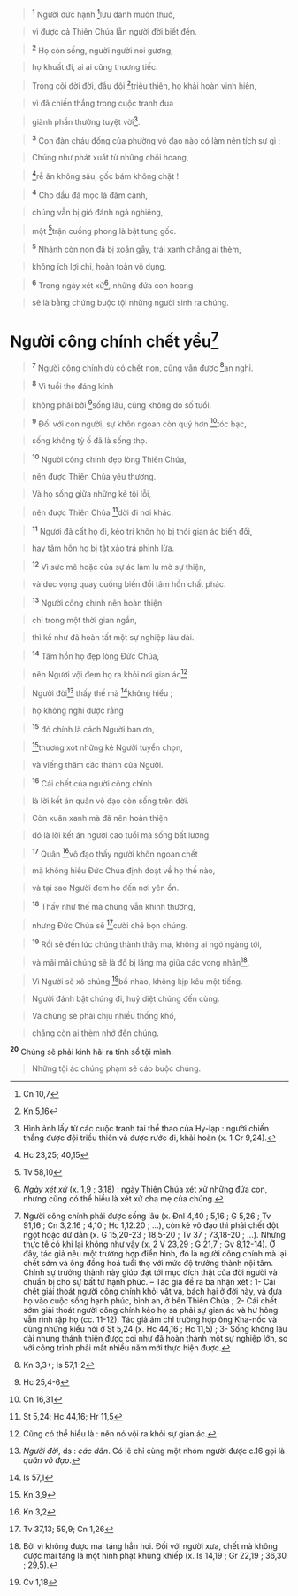 > <sup><b>1</b></sup> Người đức hạnh [^2*]lưu danh muôn thuở,
>


> vì được cả Thiên Chúa lẫn người đời biết đến.
>


> <sup><b>2</b></sup> Họ còn sống, người người noi gương,
>


> họ khuất đi, ai ai cũng thương tiếc.
>


> Trong cõi đời đời, đầu đội [^3*]triều thiên, họ khải hoàn vinh hiển,
>


> vì đã chiến thắng trong cuộc tranh đua
>


> giành phần thưởng tuyệt vời[^2].
>


> <sup><b>3</b></sup> Con đàn cháu đống của phường vô đạo nào có làm nên tích sự gì :
>


> Chúng như phát xuất từ những chồi hoang,
>


> [^4*]rễ ăn không sâu, gốc bám không chặt !
>


> <sup><b>4</b></sup> Cho dầu đã mọc lá đâm cành,
>


> chúng vẫn bị gió đánh ngả nghiêng,
>


> một [^5*]trận cuồng phong là bật tung gốc.
>


> <sup><b>5</b></sup> Nhánh còn non đã bị xoắn gẫy, trái xanh chẳng ai thèm,
>


> không ích lợi chi, hoàn toàn vô dụng.
>


> <sup><b>6</b></sup> Trong ngày xét xử[^3], những đứa con hoang
>


> sẽ là bằng chứng buộc tội những người sinh ra chúng.
>


# Người công chính chết yểu[^4]

> <sup><b>7</b></sup> Người công chính dù có chết non, cũng vẫn được [^6*]an nghỉ.
>


> <sup><b>8</b></sup> Vì tuổi thọ đáng kính
>


> không phải bởi [^7*]sống lâu, cũng không do số tuổi.
>


> <sup><b>9</b></sup> Đối với con người, sự khôn ngoan còn quý hơn [^8*]tóc bạc,
>


> sống không tỳ ố đã là sống thọ.
>


> <sup><b>10</b></sup> Người công chính đẹp lòng Thiên Chúa,
>


> nên được Thiên Chúa yêu thương.
>


> Và họ sống giữa những kẻ tội lỗi,
>


> nên được Thiên Chúa [^9*]dời đi nơi khác.
>


> <sup><b>11</b></sup> Người đã cất họ đi, kẻo trí khôn họ bị thói gian ác biến đổi,
>


> hay tâm hồn họ bị tật xảo trá phỉnh lừa.
>


> <sup><b>12</b></sup> Vì sức mê hoặc của sự ác làm lu mờ sự thiện,
>


> và dục vọng quay cuồng biến đổi tâm hồn chất phác.
>


> <sup><b>13</b></sup> Người công chính nên hoàn thiện
>


> chỉ trong một thời gian ngắn,
>


> thì kể như đã hoàn tất một sự nghiệp lâu dài.
>


> <sup><b>14</b></sup> Tâm hồn họ đẹp lòng Đức Chúa,
>


> nên Người vội đem họ ra khỏi nơi gian ác[^5].
>


> Người đời[^6] thấy thế mà [^10*]không hiểu ;
>


> họ không nghĩ được rằng
>


> <sup><b>15</b></sup> đó chính là cách Người ban ơn,
>


> [^11*]thương xót những kẻ Người tuyển chọn,
>


> và viếng thăm các thánh của Người.
>


> <sup><b>16</b></sup> Cái chết của người công chính
>


> là lời kết án quân vô đạo còn sống trên đời.
>


> Còn xuân xanh mà đã nên hoàn thiện
>


> đó là lời kết án người cao tuổi mà sống bất lương.
>


> <sup><b>17</b></sup> Quân [^12*]vô đạo thấy người khôn ngoan chết
>


> mà không hiểu Đức Chúa định đoạt về họ thế nào,
>


> và tại sao Người đem họ đến nơi yên ổn.
>


> <sup><b>18</b></sup> Thấy như thế mà chúng vẫn khinh thường,
>


> nhưng Đức Chúa sẽ [^13*]cười chê bọn chúng.
>


> <sup><b>19</b></sup> Rồi sẽ đến lúc chúng thành thây ma, không ai ngó ngàng tới,
>


> và mãi mãi chúng sẽ là đồ bị lăng mạ giữa các vong nhân[^7].
>


> Vì Người sẽ xô chúng [^14*]bổ nhào, không kịp kêu một tiếng.
>


> Người đánh bật chúng đi, huỷ diệt chúng đến cùng.
>


> Và chúng sẽ phải chịu nhiều thống khổ,
>


> chẳng còn ai thèm nhớ đến chúng.
>

<sup><b>20</b></sup> Chúng sẽ phải kinh hãi ra tính sổ tội mình.


> Những tội ác chúng phạm sẽ cáo buộc chúng.
>

[^2]: Hình ảnh lấy từ các cuộc tranh tài thể thao của Hy-lạp : người chiến thắng được đội triều thiên và được rước đi, khải hoàn (x. 1 Cr 9,24).
[^3]: *Ngày xét xử* (x. 1,9 ; 3,18) : ngày Thiên Chúa xét xử những đứa con, nhưng cũng có thể hiểu là xét xử cha mẹ của chúng.
[^4]: Người công chính phải được sống lâu (x. Đnl 4,40 ; 5,16 ; G 5,26 ; Tv 91,16 ; Cn 3,2.16 ; 4,10 ; Hc 1,12.20 ; ...), còn kẻ vô đạo thì phải chết đột ngột hoặc dữ dằn (x. G 15,20-23 ; 18,5-20 ; Tv 37 ; 73,18-20 ; ...). Nhưng thực tế có khi lại không như vậy (x. 2 V 23,29 ; G 21,7 ; Gv 8,12-14). Ở đây, tác giả nêu một trường hợp điển hình, đó là người công chính mà lại chết sớm và ông đồng hoá tuổi thọ với mức độ trưởng thành nội tâm. Chính sự trưởng thành này giúp đạt tới mục đích thật của đời người và chuẩn bị cho sự bất tử hạnh phúc. – Tác giả đề ra ba nhận xét : 1- Cái chết giải thoát người công chính khỏi vất vả, bách hại ở đời này, và đưa họ vào cuộc sống hạnh phúc, bình an, ở bên Thiên Chúa ; 2- Cái chết sớm giải thoát người công chính kẻo họ sa phải sự gian ác và hư hỏng vẫn rình rập họ (cc. 11-12). Tác giả ám chỉ trường hợp ông Kha-nốc và dùng những kiểu nói ở St 5,24 (x. Hc 44,16 ; Hc 11,5) ; 3- Sống không lâu dài nhưng thánh thiện được coi như đã hoàn thành một sự nghiệp lớn, so với công trình phải mất nhiều năm mới thực hiện được.
[^5]: Cũng có thể hiểu là : nên nó vội ra khỏi sự gian ác.
[^6]: *Người đời*, ds : *các dân*. Có lẽ chỉ cùng một nhóm người được c.16 gọi là *quân vô đạo*.
[^7]: Bởi vì không được mai táng hẳn hoi. Đối với người xưa, chết mà không được mai táng là một hình phạt khủng khiếp (x. Is 14,19 ; Gr 22,19 ; 36,30 ; 29,5).
[^2*]: Cn 10,7
[^3*]: Kn 5,16
[^4*]: Hc 23,25; 40,15
[^5*]: Tv 58,10
[^6*]: Kn 3,3+; Is 57,1-2
[^7*]: Hc 25,4-6
[^8*]: Cn 16,31
[^9*]: St 5,24; Hc 44,16; Hr 11,5
[^10*]: Is 57,1
[^11*]: Kn 3,9
[^12*]: Kn 3,2
[^13*]: Tv 37,13; 59,9; Cn 1,26
[^14*]: Cv 1,18